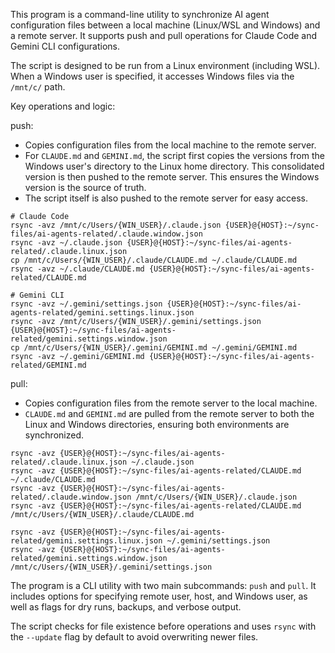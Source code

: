 This program is a command-line utility to synchronize AI agent configuration files between a local machine (Linux/WSL and Windows) and a remote server. It supports push and pull operations for Claude Code and Gemini CLI configurations.

The script is designed to be run from a Linux environment (including WSL). When a Windows user is specified, it accesses Windows files via the `/mnt/c/` path.

Key operations and logic:

push:
-   Copies configuration files from the local machine to the remote server.
-   For `CLAUDE.md` and `GEMINI.md`, the script first copies the versions from the Windows user's directory to the Linux home directory. This consolidated version is then pushed to the remote server. This ensures the Windows version is the source of truth.
-   The script itself is also pushed to the remote server for easy access.

```
# Claude Code
rsync -avz /mnt/c/Users/{WIN_USER}/.claude.json {USER}@{HOST}:~/sync-files/ai-agents-related/.claude.window.json
rsync -avz ~/.claude.json {USER}@{HOST}:~/sync-files/ai-agents-related/.claude.linux.json
cp /mnt/c/Users/{WIN_USER}/.claude/CLAUDE.md ~/.claude/CLAUDE.md
rsync -avz ~/.claude/CLAUDE.md {USER}@{HOST}:~/sync-files/ai-agents-related/CLAUDE.md

# Gemini CLI
rsync -avz ~/.gemini/settings.json {USER}@{HOST}:~/sync-files/ai-agents-related/gemini.settings.linux.json
rsync -avz /mnt/c/Users/{WIN_USER}/.gemini/settings.json {USER}@{HOST}:~/sync-files/ai-agents-related/gemini.settings.window.json
cp /mnt/c/Users/{WIN_USER}/.gemini/GEMINI.md ~/.gemini/GEMINI.md
rsync -avz ~/.gemini/GEMINI.md {USER}@{HOST}:~/sync-files/ai-agents-related/GEMINI.md
```

pull:
-   Copies configuration files from the remote server to the local machine.
-   `CLAUDE.md` and `GEMINI.md` are pulled from the remote server to both the Linux and Windows directories, ensuring both environments are synchronized.

```
rsync -avz {USER}@{HOST}:~/sync-files/ai-agents-related/.claude.linux.json ~/.claude.json
rsync -avz {USER}@{HOST}:~/sync-files/ai-agents-related/CLAUDE.md ~/.claude/CLAUDE.md
rsync -avz {USER}@{HOST}:~/sync-files/ai-agents-related/.claude.window.json /mnt/c/Users/{WIN_USER}/.claude.json
rsync -avz {USER}@{HOST}:~/sync-files/ai-agents-related/CLAUDE.md /mnt/c/Users/{WIN_USER}/.claude/CLAUDE.md

rsync -avz {USER}@{HOST}:~/sync-files/ai-agents-related/gemini.settings.linux.json ~/.gemini/settings.json
rsync -avz {USER}@{HOST}:~/sync-files/ai-agents-related/gemini.settings.window.json /mnt/c/Users/{WIN_USER}/.gemini/settings.json
```

The program is a CLI utility with two main subcommands: `push` and `pull`. It includes options for specifying remote user, host, and Windows user, as well as flags for dry runs, backups, and verbose output.

The script checks for file existence before operations and uses `rsync` with the `--update` flag by default to avoid overwriting newer files.
